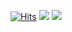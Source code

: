 [![Hits](https://hits.seeyoufarm.com/api/count/incr/badge.svg?url=https%3A%2F%2Fgithub.com%2F0uzu&count_bg=%238DAFC0EB&title_bg=%236190A6&icon=github.svg&icon_color=%23E7E7E7&title=hits&edge_flat=false)](https://hits.seeyoufarm.com)
<a href="https://jollyn.tistory.com/" target="_blank"><img src="https://img.shields.io/badge/BLOG-181717?style=flat-square&logo=Blogger&logoColor=white"/></a>
<a href="mailto:b.imnuj@gmail.com"><img src="https://img.shields.io/badge/MAIL-EA4335?style=flat-square&logo=Gmail&logoColor=white&link=mailto:b.imnuj@gmail.com"/></a>

<!--
 ### 💻 Tech Stacks 💻
  <img src="https://img.shields.io/badge/Java-5B4638?style=flat-square&logo=CoffeeScript&logoColor=white"/>
  <img src="https://img.shields.io/badge/Spring-6DB33F?style=flat-square&logo=Spring&logoColor=white"/>
  <img src="https://img.shields.io/badge/SpringBoot-6DB33F?style=flat-square&logo=SpringBoot&logoColor=white"/>
  <img src="https://img.shields.io/badge/MySQL-4479A1?style=flat-square&logo=MySQL&logoColor=white"/>   
  <br>

  <img src="https://img.shields.io/badge/HTML-E34F26?style=flat-square&logo=HTML5&logoColor=white"/>
  <img src="https://img.shields.io/badge/CSS-1572B6?style=flat-square&logo=CSS3&logoColor=white"/>
  <img src="https://img.shields.io/badge/JavaScript-F7DF1E?style=flat-square&logo=JavaScript&logoColor=black"/>
  <br>

  <img src="https://img.shields.io/badge/Git-F05032?style=flat-square&logo=Git&logoColor=white"/>
  <img src="https://img.shields.io/badge/GitHub-181717?style=flat-square&logo=GitHub&logoColor=white"/>

  <img src="https://img.shields.io/badge/MariaDB-003545?style=flat-square&logo=MariaDB&logoColor=white"/>
-->

<!--
- 🔭 I’m currently working on ...
- 🌱 I’m currently learning ...
- 👯 I’m looking to collaborate on ...
- 🤔 I’m looking for help with ...
- 💬 Ask me about ...
- 📫 How to reach me: ...
- 😄 Pronouns: ...
- ⚡ Fun fact: ...

```
 Hi, I'm Anne, who is stydying to become a backend developer.
 I mainly work with Java and Spring.

 I enjoy camping and Playing computer games.
 My goal is to live a jolly life *₊˚
 ```
-->
